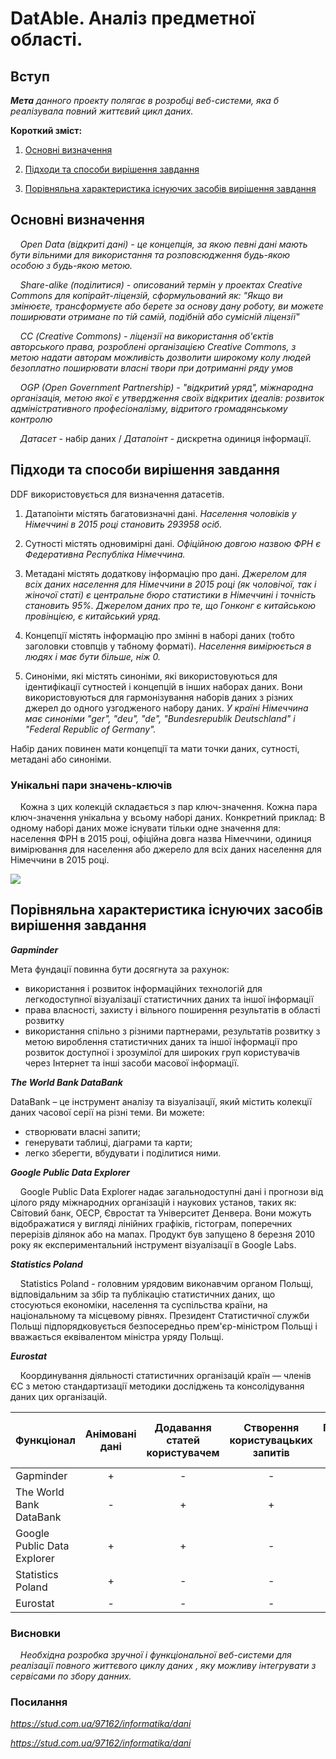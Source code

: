 # DatAble. Аналіз предметної області.

## Вступ

***Мета** данного проекту полягає в розробці веб-системи, яка б реалізувала повний життєвий цикл даних.*

**Короткий зміст:**

1. [Основні визначення](#Основні-визначення)

2. [Підходи та способи вирішення завдання](#Підходи-та-способи-вирішення-завдання) 

3. [Порівняльна характеристика існуючих засобів вирішення завдання](#Порівняльна-характеристика-існуючих-засобів-вирішення-завдання)







## Основні визначення

&#160;&#160;&#160;&#160;*Open Data (відкриті дані) - це концепція, за якою певні дані мають бути вільними для використання та розповсюдження будь-якою 
особою з будь-якою метою.*

&#160;&#160;&#160;&#160;*Share-alike (поділитися) - описований термін у проектах Creative Commons для копірайт-ліцензій, сформульований як: "Якщо ви 
змінюєте, трансформуєте або берете за основу дану роботу, ви можете поширювати отримане по тій самій, подібній або сумісній
ліцензії"*

&#160;&#160;&#160;&#160;*СС (Creative Commons) - ліцензії на використання об'єктів авторського права, розроблені організацією Creative Commons, 
з метою надати авторам можливість дозволити широкому колу людей безоплатно поширювати власні твори при дотриманні ряду умов*

&#160;&#160;&#160;&#160;*OGP (Open Government Partnership) - "відкритий уряд", міжнародна організація, метою якої є утвердження своїх відкритих ідеалів: 
розвиток адміністративного професіоналізму, відритого громадянському контролю* 

&#160;&#160;&#160;&#160;*Датасет* - набір даних / *Датапоінт* - дискретна одиниця інформації.


## Підходи та способи вирішення завдання

DDF використовується для визначення датасетів. 

1. Датапоінти містять багатовизначні дані. 
<i>Населення чоловіків у Німеччині в 2015 році становить 293958 осіб.</i>

2. Сутності містять одновимірні дані. 
<i>Офіційною довгою назвою ФРН є Федеративна Республіка Німеччина.</i>

3. Метадані містять додаткову інформацію про дані. 
<i>Джерелом для всіх даних населення для Німеччини в 2015 році (як чоловічої, так і жіночої статі) є центральне бюро статистики в Німеччині і точність становить 95%.
Джерелом даних про те, що Гонконг є китайською провінцією, є китайський уряд. </i>

4. Концепції містять інформацію про змінні в наборі даних (тобто заголовки стовпців у табному форматі). 
<i>Населення вимірюється в людях і має бути більше, ніж 0.</i>

5. Синоніми, які містять синоніми, які використовуються для ідентифікації сутностей і концепцій в інших наборах даних.
Вони використовуються для гармонізування наборів даних з різних джерел до одного узгодженого набору даних.
<i>У країні Німеччина має синоніми "ger", "deu", "de", "Bundesrepublik Deutschland" і "Federal Republic of Germany".</i>

Набір даних повинен мати концепції та мати точки даних, сутності, метадані або синоніми.

### Унікальні пари значень-ключів

&#160;&#160;&#160;&#160;Кожна з цих колекцій складається з пар ключ-значення. Кожна пара ключ-значення унікальна у всьому наборі даних.
Конкретний приклад: В одному наборі даних може існувати тільки одне значення для: населення ФРН в 2015 році, офіційна 
довга назва Німеччини, одиниця вимірювання для населення або джерело для всіх даних населення для Німеччини в 2015 році.


![](https://keep.google.com/u/0/media/v2/1OlHMXY_6GqVzpPCLPShzutyYuWSXk-Lw2xcDwffpKOIfO5HP5p-6vcDrGGtJN74/11S238vZQJIgNjjgOQDIeVSUQYYCAJqEqiLDoIOlAcpT8CL_a1EojFbcnKuklVQ?accept=image/gif,image/jpeg,image/jpg,image/png,image/webp,audio/aac&sz=1600)

## Порівняльна характеристика існуючих засобів вирішення завдання

***Gapminder***

Мета фундації повинна бути досягнута за рахунок:

- використання і розвиток інформаційних технологій для легкодоступної візуалізації статистичних даних та іншої інформації
- права власності, захисту і вільного поширення результатів в області розвитку
- використання спільно з різними партнерами, результатів розвитку з метою вироблення статистичних даних та іншої інформації 
про розвиток доступної і зрозумілої для широких груп користувачів через Інтернет та інші засоби масової інформації.
 

***The World Bank DataBank***

DataBank – це інструмент аналізу та візуалізації, який містить колекції даних часової серії на різні теми.
Ви можете:

 - створювати власні запити;
 - генерувати таблиці, діаграми та карти;
 - легко зберегти, вбудувати і поділитися ними.


***Google Public Data Explorer***

&#160;&#160;&#160;&#160;Google Public Data Explorer надає загальнодоступні дані і  прогнози від цілого ряду міжнародних 
організацій і наукових установ, таких як:  Світовий банк, ОЕСР, Євростат та Університет Денвера. Вони можуть відображатися у вигляді 
лінійних графіків, гістограм, поперечних перерізів ділянок або на мапах. Продукт був запущено 8 березня 2010 року як експериментальний 
інструмент візуалізації в Google Labs.

***Statistics Poland***

&#160;&#160;&#160;&#160;Statistics Poland - головним урядовим виконавчим органом Польщі, відповідальним за збір та публікацію 
статистичних даних, що стосуються економіки, населення та суспільства країни, на національному та місцевому рівнях. Президент 
Статистичної служби Польщі підпорядковується безпосередньо прем'єр-міністром Польщі і вважається еквівалентом міністра уряду Польщі.


***Eurostat***

&#160;&#160;&#160;&#160;Координування діяльності статистичних організацій країн — членів ЄС з метою стандартизації методики досліджень та консолідування 
даних цих організацій.

| Функціонал                  | Анімовані дані | Додавання статей користувачем | Створення користувацьких запитів | Прогнозування від наукових установ | Обробка єдиних статистичних стандартів | Матеріали для навчання | Інтерактивні дашборди |
| --------------------------- |:--------------:|:-----------------------------:|:--------------------------------:| :--------------------------------: | :------------------------------------: |:----------------------:|:---------------------:|
| Gapminder                   | +              | -                             | -                                | -                                  | -                                      | +                      | +                     |
| The World Bank DataBank     | -              | +                             | +                                | -                                  | -                                      | +                      | +                     |
| Google Public Data Explorer | +              | +                             | -                                | +                                  | -                                      | -                      | -                     |
| Statistics Poland           | +              | -                             | -                                | -                                  | -                                      | -                      | +                     |
| Eurostat                    | -              | -                             | -                                | -                                  | +                                      | -                      | +                     |


### Висновки


&#160;&#160;&#160;&#160;*Необхідна розробка зручної і функціональної веб-системи для реалізації повного життєвого циклу даних , яку можливу інтегрувати з  сервісами по збору данних.*

### Посилання

*https://stud.com.ua/97162/informatika/dani*

*https://stud.com.ua/97162/informatika/dani*
